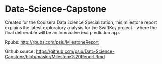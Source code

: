 # Data-Science-Capstone

Created for the Coursera Data Science Specialization, this milestone report explains the latest exploratory analysis for the SwiftKey project - where the final deliverable will be an interactive text prediction app.

Rpubs:  http://rpubs.com/psiu/MilestoneReport

Github source:  https://github.com/psiu/Data-Science-Capstone/blob/master/Milestone%20Report.Rmd